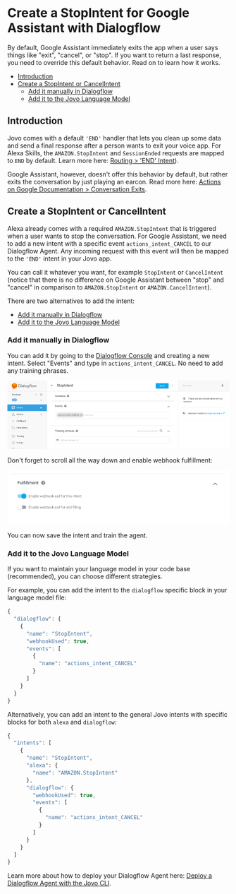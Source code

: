 # Create a StopIntent for Google Assistant with Dialogflow

By default, Google Assistant immediately exits the app when a user says things like "exit", "cancel", or "stop". If you want to return a last response, you need to override this default behavior. Read on to learn how it works.

* [Introduction](#introduction)
* [Create a StopIntent or CancelIntent](#create-a-stopintent-or-cancelintent)
   * [Add it manually in Dialogflow](#add-it-manually-in-dialogflow)
   * [Add it to the Jovo Language Model](#add-it-to-the-jovo-language-model)

## Introduction

Jovo comes with a default `'END'` handler that lets you clean up some data and send a final response after a person wants to exit your voice app. For Alexa Skills, the `AMAZON.StopIntent` and `SessionEnded` requests are mapped to `END` by default. Learn more here: [Routing > 'END' Intent](../04_app-logic/01_routing#end-intent './logic/routing#end-intent')).

Google Assistant, however, doesn't offer this behavior by default, but rather exits the conversation by just playing an earcon. Read more here: [Actions on Google Documentation > Conversation Exits](https://developers.google.com/actions/assistant/conversation-exits).


## Create a StopIntent or CancelIntent

Alexa already comes with a required `AMAZON.StopIntent` that is triggered when a user wants to stop the conversation. For Google Assistant, we need to add a new intent with a specific event `actions_intent_CANCEL` to our Dialogflow Agent. Any incoming request with this event will then be mapped to the `'END'` intent in your Jovo app.

You can call it whatever you want, for example `StopIntent` or `CancelIntent` (notice that there is no difference on Google Assistant between "stop" and "cancel" in comparison to `AMAZON.StopIntent` or `AMAZON.CancelIntent`).

There are two alternatives to add the intent:
* [Add it manually in Dialogflow](#add-it-manually-in-dialogflow)
* [Add it to the Jovo Language Model](#add-it-to-the-jovo-language-model)

### Add it manually in Dialogflow

You can add it by going to the [Dialogflow Console](https://console.dialogflow.com) and creating a new intent. Select "Events" and type in `actions_intent_CANCEL`. No need to add any training phrases.

![Add actions_intent_CANCEL to Dialogflow](../img/dialogflow-actions-intent-cancel.png "Add actions_intent_CANCEL to Dialogflow")

Don't forget to scroll all the way down and enable webhook fulfillment:

![Enable webhook fulfillment for the intent](../img/dialogflow-intent-webhook-fulfillment.png "Enable webhook fulfillment for the intent")

You can now save the intent and train the agent.

### Add it to the Jovo Language Model

If you want to maintain your language model in your code base (recommended), you can choose different strategies.

For example, you can add the intent to the `dialogflow` specific block in your language model file:

```javascript
{
  "dialogflow": {
    {
      "name": "StopIntent",
      "webhookUsed": true,
      "events": [
        {
          "name": "actions_intent_CANCEL"
        }
      ]
    }
  }
}
```

Alternatively, you can add an intent to the general Jovo intents with specific blocks for both `alexa` and `dialogflow`:

```javascript
{
  "intents": [
    {
      "name": "StopIntent",
      "alexa": {
        "name": "AMAZON.StopIntent"
      },
      "dialogflow": {
        "webhookUsed": true,
        "events": [
          {
            "name": "actions_intent_CANCEL"
          }
        ]
      }
    }
  ]
}
```

Learn more about how to deploy your Dialogflow Agent here: [Deploy a Dialogflow Agent with the Jovo CLI](deploy-dialogflow-agent.md './kb/deploy-dialogflow-agent').

<!--[metadata]: {"title": "Create a StopIntent for Google Assistant with Dialogflow", 
                "description": "Learn how to respond to exit requests like StopIntent or CancelIntent with Google Assistant and Dialogflow.",
                "activeSections": ["kb"],
                "expandedSections": "kb",
                "inSections": "kb",
                "breadCrumbs": {"Docs": "docs",
				"Knowledge Base": "docs/kb"
                                },
		"commentsID": "framework/docs/kb/stopintent-dialogflow",
		"route": "docs/kb/stopintent-dialogflow"
                }-->
